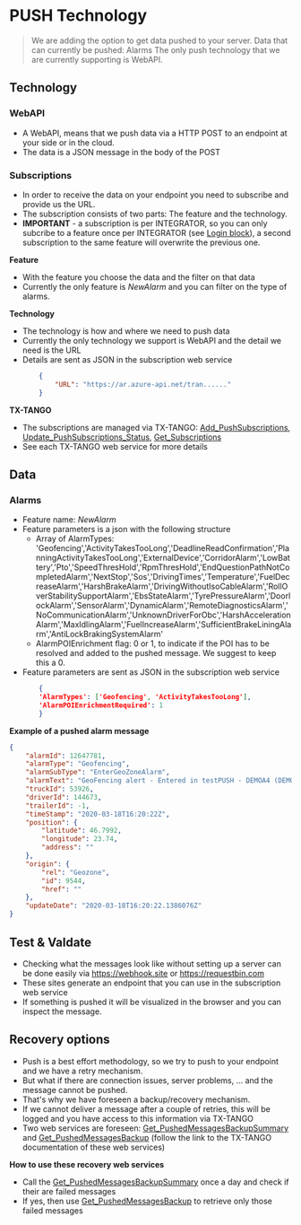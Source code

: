 <!-- docs/op/push/README.md -->
# PUSH Technology

> We are adding the option to get data pushed to your server.
> Data that can currently be pushed: Alarms
> The only push technology that we are currently supporting is WebAPI.

## Technology
### WebAPI
- A WebAPI, means that we push data via a HTTP POST to an endpoint at your side or in the cloud.
- The data is a JSON message in the body of the POST

### Subscriptions
- In order to receive the data on your endpoint you need to subscribe and provide us the URL.
- The subscription consists of two parts: The feature and the technology.
- **IMPORTANT** - a subscription is per INTEGRATOR, so you can only subcribe to a feature once per INTEGRATOR (see [Login block](/detail/loginblock.md)), a second subscription to the same feature will overwrite the previous one.

**Feature**
- With the feature you choose the data and the filter on that data
- Currently the only feature is _NewAlarm_ and you can filter on the type of alarms.

**Technology**
- The technology is how and where we need to push data
- Currently the only technology we support is WebAPI and the detail we need is the URL
- Details are sent as JSON in the subscription web service
	```json
		{
			"URL": "https://ar.azure-api.net/tran......"
		}
	```

**TX-TANGO**
- The subscriptions are managed via TX-TANGO: [Add_PushSubscriptions](/op/Add_PushSubscriptions/), [Update_PushSubscriptions_Status](/op/Update_PushSubscriptions_Status/), [Get_Subscriptions](/op/Get_PushSubscriptions/)
- See each TX-TANGO web service for more details

## Data
### Alarms
- Feature name: _NewAlarm_
- Feature parameters is a json with the following structure
	- Array of AlarmTypes: 'Geofencing','ActivityTakesTooLong','DeadlineReadConfirmation','PlanningActivityTakesTooLong','ExternalDevice','CorridorAlarm','LowBattery','Pto','SpeedThresHold','RpmThresHold','EndQuestionPathNotCompletedAlarm','NextStop','Sos','DrivingTimes','Temperature','FuelDecreaseAlarm','HarshBrakeAlarm','DrivingWithoutIsoCableAlarm','RollOverStabilitySupportAlarm','EbsStateAlarm','TyrePressureAlarm','DoorlockAlarm','SensorAlarm','DynamicAlarm','RemoteDiagnosticsAlarm','NoCommunicationAlarm','UnknownDriverForObc','HarshAccelerationAlarm','MaxIdlingAlarm','FuelIncreaseAlarm','SufficientBrakeLiningAlarm','AntiLockBrakingSystemAlarm'
	- AlarmPOIEnrichment flag: 0 or 1, to indicate if the POI has to be resolved and added to the pushed message. We suggest to keep this a 0.
- Feature parameters are sent as JSON in the subscription web service
	```json
		{
		'AlarmTypes': ['Geofencing', 'ActivityTakesTooLong'],
		'AlarmPOIEnrichmentRequired': 1
		}
	```

**Example of a pushed alarm message**
```json
{
    "alarmId": 12647781,
    "alarmType": "Geofencing",
    "alarmSubType": "EnterGeoZoneAlarm",
    "alarmText": "GeoFencing alert - Entered in testPUSH - DEMOA4 (DEMO ROMANIA).",
    "truckId": 53926,
    "driverId": 144673,
    "trailerId": -1,
    "timeStamp": "2020-03-18T16:20:22Z",
    "position": {
        "latitude": 46.7992,
        "longitude": 23.74,
        "address": ""
    },
    "origin": {
        "rel": "Geozone",
        "id": 9544,
        "href": ""
    },
    "updateDate": "2020-03-18T16:20:22.1386076Z"
}
```

## Test & Valdate
- Checking what the messages look like without setting up a server can be done easily via https://webhook.site or https://requestbin.com
- These sites generate an endpoint that you can use in the subscription web service
- If something is pushed it will be visualized in the browser and you can inspect the message.

## Recovery options
- Push is a best effort methodology, so we try to push to your endpoint and we have a retry mechanism.
- But what if there are connection issues, server problems, ... and the message cannot be pushed.
- That's why we have foreseen a backup/recovery mechanism.
- If we cannot deliver a message after a couple of retries, this will be logged and you have access to this information via TX-TANGO
- Two web services are foreseen: [Get_PushedMessagesBackupSummary](/op/Get_PushedMessagesBackupSummary/) and [Get_PushedMessagesBackup](/op/Get_PushedMessagesBackup/) (follow the link to the TX-TANGO documentation of these web services)

**How to use these recovery web services**
- Call the [Get_PushedMessagesBackupSummary](/op/Get_PushedMessagesBackupSummary/) once a day and check if their are failed messages
- If yes, then use [Get_PushedMessagesBackup](/op/Get_PushedMessagesBackup/) to retrieve only those failed messages
